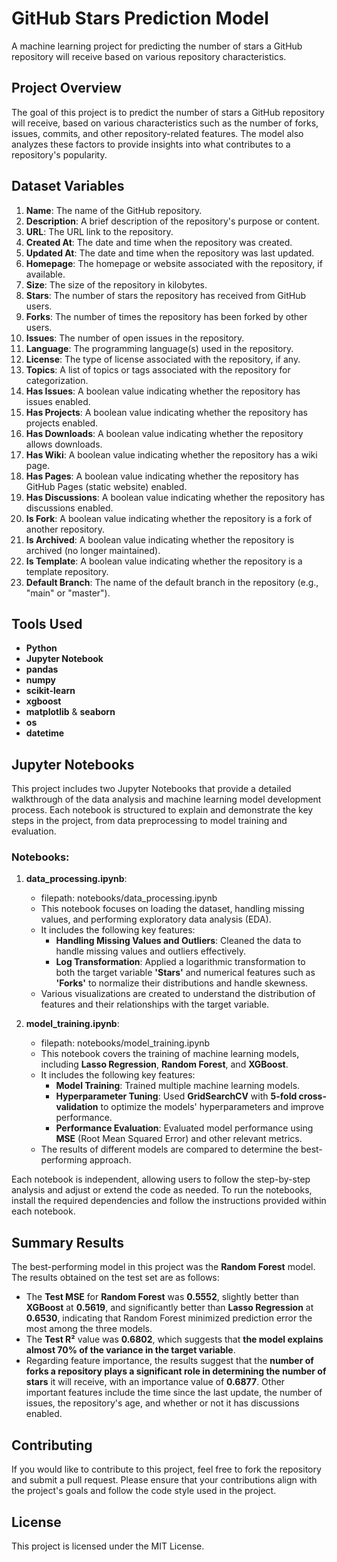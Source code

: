 # GitHub Stars Prediction Model

A machine learning project for predicting the number of stars a GitHub repository will receive based on various repository characteristics.
## Project Overview

The goal of this project is to predict the number of stars a GitHub repository will receive, based on various characteristics such as the number of forks, issues, commits, and other repository-related features. The model also analyzes these factors to provide insights into what contributes to a repository's popularity.

## Dataset Variables

1. **Name**: The name of the GitHub repository.
2. **Description**: A brief description of the repository's purpose or content.
3. **URL**: The URL link to the repository.
4. **Created At**: The date and time when the repository was created.
5. **Updated At**: The date and time when the repository was last updated.
6. **Homepage**: The homepage or website associated with the repository, if available.
7. **Size**: The size of the repository in kilobytes.
8. **Stars**: The number of stars the repository has received from GitHub users.
9. **Forks**: The number of times the repository has been forked by other users.
10. **Issues**: The number of open issues in the repository.
11. **Language**: The programming language(s) used in the repository.
12. **License**: The type of license associated with the repository, if any.
13. **Topics**: A list of topics or tags associated with the repository for categorization.
14. **Has Issues**: A boolean value indicating whether the repository has issues enabled.
15. **Has Projects**: A boolean value indicating whether the repository has projects enabled.
16. **Has Downloads**: A boolean value indicating whether the repository allows downloads.
17. **Has Wiki**: A boolean value indicating whether the repository has a wiki page.
18. **Has Pages**: A boolean value indicating whether the repository has GitHub Pages (static website) enabled.
19. **Has Discussions**: A boolean value indicating whether the repository has discussions enabled.
20. **Is Fork**: A boolean value indicating whether the repository is a fork of another repository.
21. **Is Archived**: A boolean value indicating whether the repository is archived (no longer maintained).
22. **Is Template**: A boolean value indicating whether the repository is a template repository.
23. **Default Branch**: The name of the default branch in the repository (e.g., "main" or "master").

## Tools Used

- **Python**
- **Jupyter Notebook**
- **pandas**
- **numpy**
- **scikit-learn**
- **xgboost**
- **matplotlib** & **seaborn**
- **os**
- **datetime**

## Jupyter Notebooks

This project includes two Jupyter Notebooks that provide a detailed walkthrough of the data analysis and machine learning model development process. Each notebook is structured to explain and demonstrate the key steps in the project, from data preprocessing to model training and evaluation.

### Notebooks:

1. **data_processing.ipynb**:
   - filepath: notebooks/data_processing.ipynb
   - This notebook focuses on loading the dataset, handling missing values, and performing exploratory data analysis (EDA).
   - It includes the following key features:
     - **Handling Missing Values and Outliers**: Cleaned the data to handle missing values and outliers effectively.
     - **Log Transformation**: Applied a logarithmic transformation to both the target variable **'Stars'** and numerical features such as **'Forks'** to normalize their distributions and handle skewness.
   - Various visualizations are created to understand the distribution of features and their relationships with the target variable.

2. **model_training.ipynb**:
   - filepath: notebooks/model_training.ipynb
   - This notebook covers the training of machine learning models, including **Lasso Regression**, **Random Forest**, and **XGBoost**.
   - It includes the following key features:
     - **Model Training**: Trained multiple machine learning models.
     - **Hyperparameter Tuning**: Used **GridSearchCV** with **5-fold cross-validation** to optimize the models' hyperparameters and improve performance.
     - **Performance Evaluation**: Evaluated model performance using **MSE** (Root Mean Squared Error) and other relevant metrics.
   - The results of different models are compared to determine the best-performing approach.

Each notebook is independent, allowing users to follow the step-by-step analysis and adjust or extend the code as needed. To run the notebooks, install the required dependencies and follow the instructions provided within each notebook.

## Summary Results

The best-performing model in this project was the **Random Forest** model. The results obtained on the test set are as follows:

- The **Test MSE** for **Random Forest** was **0.5552**, slightly better than **XGBoost** at **0.5619**, and significantly better than **Lasso Regression** at **0.6530**, indicating that Random Forest minimized prediction error the most among the three models.
- The **Test R²** value was **0.6802**, which suggests that **the model explains almost 70% of the variance in the target variable**.
- Regarding feature importance, the results suggest that the **number of forks a repository plays a significant role in determining the number of stars** it will receive, with an importance value of **0.6877**. Other important features include the time since the last update, the number of issues, the repository's age, and whether or not it has discussions enabled.

## Contributing

If you would like to contribute to this project, feel free to fork the repository and submit a pull request. Please ensure that your contributions align with the project's goals and follow the code style used in the project.

##  License
This project is licensed under the MIT License.

